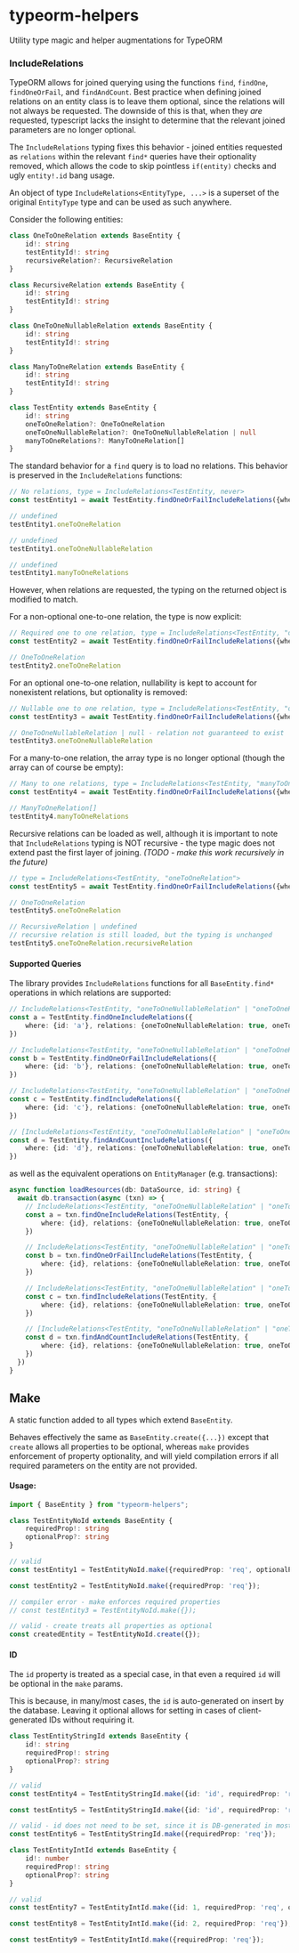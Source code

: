 # typeorm-helpers
Utility type magic and helper augmentations for TypeORM

### IncludeRelations

TypeORM allows for joined querying using the functions `find`, `findOne`, `findOneOrFail`, and `findAndCount`. Best practice when defining joined relations on an entity class is to leave them optional, since the relations will not always be requested. The downside of this is that, when they *are* requested, typescript lacks the insight to determine that the relevant joined parameters are no longer optional.

The `IncludeRelations` typing fixes this behavior - joined entities requested as `relations` within the relevant `find*` queries have their optionality removed, which allows the code to skip pointless `if(entity)` checks and ugly `entity!.id` bang usage.

An object of type `IncludeRelations<EntityType, ...>` is a superset of the original `EntityType` type and can be used as such anywhere.

Consider the following entities:

```typescript
class OneToOneRelation extends BaseEntity {
    id!: string
    testEntityId!: string
    recursiveRelation?: RecursiveRelation
}

class RecursiveRelation extends BaseEntity {
    id!: string
    testEntityId!: string
}

class OneToOneNullableRelation extends BaseEntity {
    id!: string
    testEntityId!: string
}

class ManyToOneRelation extends BaseEntity {
    id!: string
    testEntityId!: string
}

class TestEntity extends BaseEntity {
    id!: string
    oneToOneRelation?: OneToOneRelation
    oneToOneNullableRelation?: OneToOneNullableRelation | null
    manyToOneRelations?: ManyToOneRelation[]
}
```

The standard behavior for a `find` query is to load no relations. This behavior is preserved in the `IncludeRelations` functions:

```typescript
// No relations, type = IncludeRelations<TestEntity, never>
const testEntity1 = await TestEntity.findOneOrFailIncludeRelations({where: {id: 'id'}})

// undefined
testEntity1.oneToOneRelation

// undefined
testEntity1.oneToOneNullableRelation

// undefined
testEntity1.manyToOneRelations
```

However, when relations are requested, the typing on the returned object is modified to match.

For a non-optional one-to-one relation, the type is now explicit:

```typescript
// Required one to one relation, type = IncludeRelations<TestEntity, "oneToOneRelation">
const testEntity2 = await TestEntity.findOneOrFailIncludeRelations({where: {id: 'id'}, relations: {oneToOneRelation: true}})

// OneToOneRelation
testEntity2.oneToOneRelation
```

For an optional one-to-one relation, nullability is kept to account for nonexistent relations, but optionality is removed:

```typescript
// Nullable one to one relation, type = IncludeRelations<TestEntity, "oneToOneNullableRelation">
const testEntity3 = await TestEntity.findOneOrFailIncludeRelations({where: {id: 'id'}, relations: {oneToOneNullableRelation: true}})

// OneToOneNullableRelation | null - relation not guaranteed to exist
testEntity3.oneToOneNullableRelation
```

For a many-to-one relation, the array type is no longer optional (though the array can of course be empty):

```typescript
// Many to one relations, type = IncludeRelations<TestEntity, "manyToOneRelations">
const testEntity4 = await TestEntity.findOneOrFailIncludeRelations({where: {id: 'id'}, relations: {manyToOneRelations: true}})

// ManyToOneRelation[]
testEntity4.manyToOneRelations
```

Recursive relations can be loaded as well, although it is important to note that `IncludeRelations` typing is NOT recursive - the type magic does not extend past the first layer of joining. *(TODO - make this work recursively in the future)*

```typescript
// type = IncludeRelations<TestEntity, "oneToOneRelation">
const testEntity5 = await TestEntity.findOneOrFailIncludeRelations({where: {id: 'id'}, relations: {oneToOneRelation: {recursiveRelation: true}}})

// OneToOneRelation
testEntity5.oneToOneRelation

// RecursiveRelation | undefined 
// recursive relation is still loaded, but the typing is unchanged
testEntity5.oneToOneRelation.recursiveRelation
```

#### Supported Queries

The library provides `IncludeRelations` functions for all `BaseEntity.find*` operations in which relations are supported:

```typescript
// IncludeRelations<TestEntity, "oneToOneNullableRelation" | "oneToOneRelation"> | null
const a = TestEntity.findOneIncludeRelations({
    where: {id: 'a'}, relations: {oneToOneNullableRelation: true, oneToOneRelation: true}
})

// IncludeRelations<TestEntity, "oneToOneNullableRelation" | "oneToOneRelation">
const b = TestEntity.findOneOrFailIncludeRelations({
    where: {id: 'b'}, relations: {oneToOneNullableRelation: true, oneToOneRelation: true}
})

// IncludeRelations<TestEntity, "oneToOneNullableRelation" | "oneToOneRelation">[]
const c = TestEntity.findIncludeRelations({
    where: {id: 'c'}, relations: {oneToOneNullableRelation: true, oneToOneRelation: true}
})

// [IncludeRelations<TestEntity, "oneToOneNullableRelation" | "oneToOneRelation">[], number]
const d = TestEntity.findAndCountIncludeRelations({
    where: {id: 'd'}, relations: {oneToOneNullableRelation: true, oneToOneRelation: true}
})
```

as well as the equivalent operations on `EntityManager` (e.g. transactions):

```typescript
async function loadResources(db: DataSource, id: string) {
  await db.transaction(async (txn) => {
    // IncludeRelations<TestEntity, "oneToOneNullableRelation" | "oneToOneRelation"> | null
    const a = txn.findOneIncludeRelations(TestEntity, {
        where: {id}, relations: {oneToOneNullableRelation: true, oneToOneRelation: true}
    })

    // IncludeRelations<TestEntity, "oneToOneNullableRelation" | "oneToOneRelation">
    const b = txn.findOneOrFailIncludeRelations(TestEntity, {
        where: {id}, relations: {oneToOneNullableRelation: true, oneToOneRelation: true}
    })

    // IncludeRelations<TestEntity, "oneToOneNullableRelation" | "oneToOneRelation">[]
    const c = txn.findIncludeRelations(TestEntity, {
        where: {id}, relations: {oneToOneNullableRelation: true, oneToOneRelation: true}
    })

    // [IncludeRelations<TestEntity, "oneToOneNullableRelation" | "oneToOneRelation">[], number]
    const d = txn.findAndCountIncludeRelations(TestEntity, {
        where: {id}, relations: {oneToOneNullableRelation: true, oneToOneRelation: true}
    })
  })
}
```


## Make

A static function added to all types which extend `BaseEntity`.

Behaves effectively the same as `BaseEntity.create({...})` except that `create` allows all properties to be optional, whereas `make` provides enforcement of property optionality, and will yield compilation errors if all required parameters on the entity are not provided.

#### Usage: 

```typescript
import { BaseEntity } from "typeorm-helpers";

class TestEntityNoId extends BaseEntity {
    requiredProp!: string
    optionalProp?: string
}

// valid
const testEntity1 = TestEntityNoId.make({requiredProp: 'req', optionalProp: 'opt'});

const testEntity2 = TestEntityNoId.make({requiredProp: 'req'});

// compiler error - make enforces required properties
// const testEntity3 = TestEntityNoId.make({});

// valid - create treats all properties as optional
const createdEntity = TestEntityNoId.create({});
```

#### ID

The `id` property is treated as a special case, in that even a required `id` will be optional in the `make` params.

This is because, in many/most cases, the `id` is auto-generated on insert by the database. Leaving it optional allows for setting in cases of client-generated IDs without requiring it.

```typescript
class TestEntityStringId extends BaseEntity {
    id!: string
    requiredProp!: string
    optionalProp?: string
}

// valid
const testEntity4 = TestEntityStringId.make({id: 'id', requiredProp: 'req', optionalProp: 'opt'});

const testEntity5 = TestEntityStringId.make({id: 'id', requiredProp: 'req'});

// valid - id does not need to be set, since it is DB-generated in most cases
const testEntity6 = TestEntityStringId.make({requiredProp: 'req'});

class TestEntityIntId extends BaseEntity {
    id!: number
    requiredProp!: string
    optionalProp?: string
}

// valid
const testEntity7 = TestEntityIntId.make({id: 1, requiredProp: 'req', optionalProp: 'opt'});

const testEntity8 = TestEntityIntId.make({id: 2, requiredProp: 'req'});

const testEntity9 = TestEntityIntId.make({requiredProp: 'req'});
```
